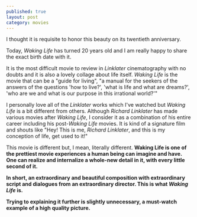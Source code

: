 ```yaml
---
published: true
layout: post
category: movies
---
```

I thought it is requisite to honor this beauty on its twentieth anniversary.

Today, _Waking Life_ has turned 20 years old and I am really happy to share the exact birth date with it.

It is the most difficult movie to review in _Linklater_ cinematography with no doubts and it is also a lovely collage about life itself. _Waking Life_ is the movie that can be a "guide for living", "a manual for the seekers of the answers of the questions 'how to live?', 'what is life and what are dreams?', 'who are we and what is our purpose in this irrational world?'"

I personally love all of the _Linklater_ works which I've watched but _Waking Life_ is a bit different from others. Although _Richard Linklater_ has made various movies after _Waking Life_, I consider it as a combination of his entire career including his post-_Waking Life_ movies. It is kind of a signature film and shouts like "Hey! This is me, _Richard Linklater_, and this is my conception of life, get used to it!"

This movie is different but, I mean, literally different. <b>Waking Life<b> is one of the prettiest movie experiences a human being can imagine and have. One can realize and internalize a whole-new detail in it, with every little second of it.

In short, an extraordinary and beautiful composition with extraordinary script and dialogues from an extraordinary director. 
This is what _Waking Life_ is. 

Trying to explaining it further is slightly unnecessary, a must-watch example of a high quality picture.
